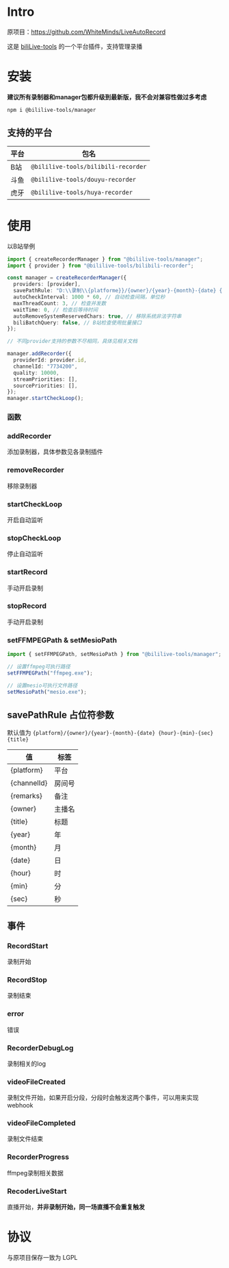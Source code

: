 # Intro

原项目：https://github.com/WhiteMinds/LiveAutoRecord

这是 [biliLive-tools](https://github.com/renmu123/biliLive-tools) 的一个平台插件，支持管理录播

# 安装

**建议所有录制器和manager包都升级到最新版，我不会对兼容性做过多考虑**

`npm i @bililive-tools/manager`

## 支持的平台

| 平台 | 包名                                |
| ---- | ----------------------------------- |
| B站  | `@bililive-tools/bilibili-recorder` |
| 斗鱼 | `@bililive-tools/douyu-recorder`    |
| 虎牙 | `@bililive-tools/huya-recorder`     |

# 使用

以B站举例

```ts
import { createRecorderManager } from "@bililive-tools/manager";
import { provider } from "@bililive-tools/bilibili-recorder";

const manager = createRecorderManager({
  providers: [provider],
  savePathRule: "D:\\录制\\{platforme}}/{owner}/{year}-{month}-{date} {hour}-{min}-{sec} {title}", // 保存路径，占位符见文档，支持 [ejs](https://ejs.co/) 模板引擎
  autoCheckInterval: 1000 * 60, // 自动检查间隔，单位秒
  maxThreadCount: 3, // 检查并发数
  waitTime: 0, // 检查后等待时间
  autoRemoveSystemReservedChars: true, // 移除系统非法字符串
  biliBatchQuery: false, // B站检查使用批量接口
});

// 不同provider支持的参数不尽相同，具体见相关文档

manager.addRecorder({
  providerId: provider.id,
  channelId: "7734200",
  quality: 10000,
  streamPriorities: [],
  sourcePriorities: [],
});
manager.startCheckLoop();
```

### 函数

### addRecorder

添加录制器，具体参数见各录制插件

### removeRecorder

移除录制器

### startCheckLoop

开启自动监听

### stopCheckLoop

停止自动监听

### startRecord

手动开启录制

### stopRecord

手动开启录制

### setFFMPEGPath & setMesioPath

```ts
import { setFFMPEGPath, setMesioPath } from "@bililive-tools/manager";

// 设置ffmpeg可执行路径
setFFMPEGPath("ffmpeg.exe");

// 设置mesio可执行文件路径
setMesioPath("mesio.exe");
```

## savePathRule 占位符参数

默认值为 `{platform}/{owner}/{year}-{month}-{date} {hour}-{min}-{sec} {title}`

| 值          | 标签   |
| ----------- | ------ |
| {platform}  | 平台   |
| {channelId} | 房间号 |
| {remarks}   | 备注   |
| {owner}     | 主播名 |
| {title}     | 标题   |
| {year}      | 年     |
| {month}     | 月     |
| {date}      | 日     |
| {hour}      | 时     |
| {min}       | 分     |
| {sec}       | 秒     |

## 事件

### RecordStart

录制开始

### RecordStop

录制结束

### error

错误

### RecorderDebugLog

录制相关的log

### videoFileCreated

录制文件开始，如果开启分段，分段时会触发这两个事件，可以用来实现webhook

### videoFileCompleted

录制文件结束

### RecorderProgress

ffmpeg录制相关数据

### RecoderLiveStart

直播开始，**并非录制开始，同一场直播不会重复触发**

# 协议

与原项目保存一致为 LGPL
